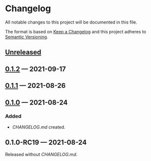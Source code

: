 # Changelog

All notable changes to this project will be documented in this file.

The format is based on [Keep a Changelog](http://keepachangelog.com)
and this project adheres to [Semantic Versioning](http://semver.org/spec/v2.0.0.html).


## [Unreleased]

## [0.1.2] — 2021-09-17

## [0.1.1] — 2021-08-26

## [0.1.0] — 2021-08-24
### Added
- _CHANGELOG.md_ created.

## 0.1.0-RC19 — 2021-08-24
Released without _CHANGELOG.md_.


[0.1.0]: https://github.com/logicblocks/salutem/compare/0.1.0-RC19...0.1.0
[0.1.1]: https://github.com/logicblocks/salutem/compare/0.1.0...0.1.1
[0.1.2]: https://github.com/logicblocks/salutem/compare/0.1.1...0.1.2
[Unreleased]: https://github.com/logicblocks/salutem/compare/0.1.2...HEAD
